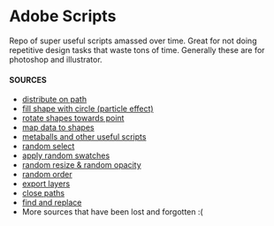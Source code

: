 # Adobe Scripts

Repo of super useful scripts amassed over time. Great for not doing repetitive design tasks that waste tons of time. Generally these are for photoshop and illustrator.


#### SOURCES

* [distribute on path](https://shspage.blogspot.com/2014/02/distributeonthepathjsx.html)
* [fill shape with circle (particle effect)](http://www.jongware.com/binaries/CircleFill.zip)
* [rotate shapes towards point](https://shspage.blogspot.com/2014/02/rotatetowardpointjsx.html)
* [map data to shapes](http://vectorboom.com/load/0-0-0-489-20)
* [metaballs and other useful scripts](http://shspage.com/aijs/en)
* [random select](http://www.scriptopedia.org/en/lien-phoca/file/20-randomselect.html)
* [apply random swatches](http://vectorboom.com/load/freebies/freescripts/randomswatchesfill/22-1-0-167)
* [random resize & random opacity](http://vectorboom.com/load/freebies/freescripts/randomresizeopacity/22-1-0-152)
* [random order](http://vectorboom.com/load/freebies/freescripts/randomorder/22-1-0-253)
* [export layers](http://www.metaphorical.net/media/download/28)
* [close paths](http://illustrator.hilfdirselbst.ch/dokuwiki/en/skripte/javascript/wr-closeallpaths)
* [find and replace](https://raw.githubusercontent.com/nvkelso/illustrator-scripts/master/find-and-replace-graphics/findAndReplaceGraphic_transformToFit.jsx)
* More sources that have been lost and forgotten :(
